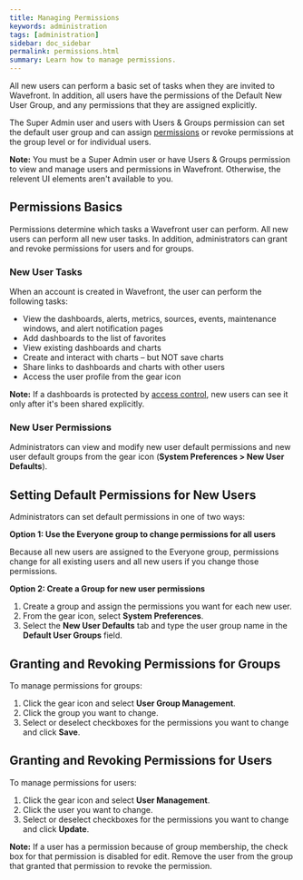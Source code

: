 ```yaml
---
title: Managing Permissions
keywords: administration
tags: [administration]
sidebar: doc_sidebar
permalink: permissions.html
summary: Learn how to manage permissions.
---
```

All new users can perform a basic set of tasks when they are invited to Wavefront. In addition, all users have the permissions of the Default New User Group, and any permissions that they are assigned explicitly.

The Super Admin user and users with Users & Groups permission can set the default user group and can assign [permissions](permissions_overview.html) or revoke permissions at the group level or for individual users.

**Note:** You must be a Super Admin user or have Users & Groups permission to view and manage users and permissions in Wavefront. Otherwise, the relevent UI elements aren't available to you.

## Permissions Basics

Permissions determine which tasks a Wavefront user can perform. All new users can perform all new user tasks. In addition, administrators can grant and revoke permissions for users and for groups.

### New User Tasks
When an account is created in Wavefront, the user can perform the following tasks:

* View the dashboards, alerts, metrics, sources, events, maintenance windows, and alert notification pages
* Add dashboards to the list of favorites
* View existing dashboards and charts
* Create and interact with charts – but NOT save charts
* Share links to dashboards and charts with other users
* Access the user profile from the gear icon

**Note:** If a dashboards is protected by [access control](access.html), new users can see it only after it's been shared explicitly.

### New User Permissions

Administrators can view and modify new user default permissions and new user default groups from the gear icon (**System Preferences > New User Defaults**).

## Setting Default Permissions for New Users

Administrators can set default permissions in one of two ways:

<strong>Option 1: Use the Everyone group to change permissions for all users</strong>

Because all new users are assigned to the Everyone group, permissions change for all existing users and all new users if you change those permissions.

<strong>Option 2: Create a Group for new user permissions</strong>
1. Create a group and assign the permissions you want for each new user.
2. From the gear icon, select **System Preferences**.
3. Select the **New User Defaults** tab and type the user group name in the **Default User Groups** field.

## Granting and Revoking Permissions for Groups

To manage permissions for groups:
1. Click the gear icon and select **User Group Management**.
2. Click the group you want to change.
3. Select or deselect checkboxes for the permissions you want to change and click **Save**.


## Granting and Revoking Permissions for Users

To manage permissions for users:
1. Click the gear icon and select **User Management**.
2. Click the user you want to change.
3. Select or deselect checkboxes for the permissions you want to change and click **Update**.

**Note:** If a user has a permission because of group membership, the check box for that permission is disabled for edit. Remove the user from the group that granted that permission to revoke the permission.
